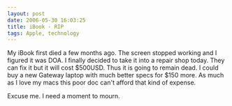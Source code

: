 ```yaml
---
layout: post
date: 2006-05-30 16:03:25
title: iBook - RIP
tags: Apple, technology
---
```


My iBook first died a few months ago.  The screen stopped working and I figured it was DOA.  I finally decided to take it into a repair shop today.  They can fix it but it will cost $500USD.  Thus it is going to remain dead.  I could buy a new Gateway laptop with much better specs for $150 more.  As much as I love my macs this poor doc can't afford that kind of expense.

Excuse me.  I need a moment to mourn.